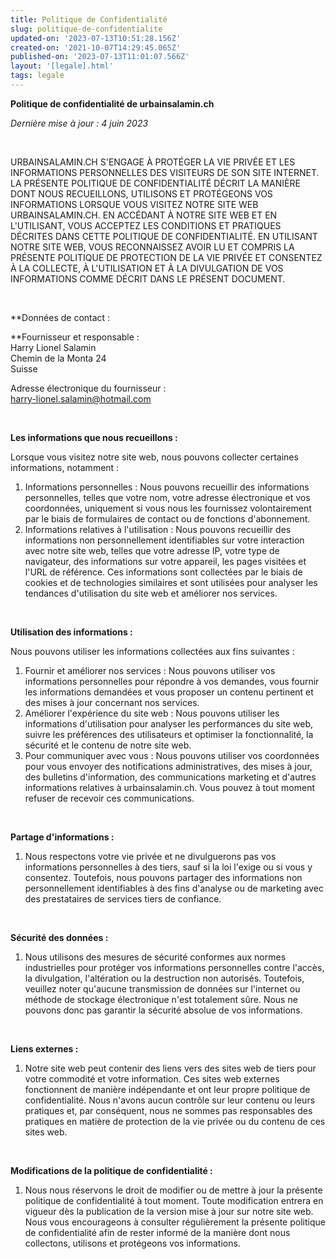 ```yaml
---
title: Politique de Confidentialité
slug: politique-de-confidentialite
updated-on: '2023-07-13T10:51:28.156Z'
created-on: '2021-10-07T14:29:45.065Z'
published-on: '2023-07-13T11:01:07.566Z'
layout: '[legale].html'
tags: legale
---
```


**Politique de confidentialité de urbainsalamin.ch**‍

‍_Dernière mise à jour : 4 juin 2023_

‍

URBAINSALAMIN.CH S'ENGAGE À PROTÉGER LA VIE PRIVÉE ET LES INFORMATIONS PERSONNELLES DES VISITEURS DE SON SITE INTERNET. LA PRÉSENTE POLITIQUE DE CONFIDENTIALITÉ DÉCRIT LA MANIÈRE DONT NOUS RECUEILLONS, UTILISONS ET PROTÉGEONS VOS INFORMATIONS LORSQUE VOUS VISITEZ NOTRE SITE WEB URBAINSALAMIN.CH. EN ACCÉDANT À NOTRE SITE WEB ET EN L'UTILISANT, VOUS ACCEPTEZ LES CONDITIONS ET PRATIQUES DÉCRITES DANS CETTE POLITIQUE DE CONFIDENTIALITÉ. EN UTILISANT NOTRE SITE WEB, VOUS RECONNAISSEZ AVOIR LU ET COMPRIS LA PRÉSENTE POLITIQUE DE PROTECTION DE LA VIE PRIVÉE ET CONSENTEZ À LA COLLECTE, À L'UTILISATION ET À LA DIVULGATION DE VOS INFORMATIONS COMME DÉCRIT DANS LE PRÉSENT DOCUMENT.

‍

**Données de contact :  
  
**Fournisseur et responsable :  
Harry Lionel Salamin   
Chemin de la Monta 24  
Suisse

  
Adresse électronique du fournisseur :  
harry-lionel.salamin@hotmail.com

‍

**Les informations que nous recueillons :**‍

Lorsque vous visitez notre site web, nous pouvons collecter certaines informations, notamment :  
  

1.  Informations personnelles : Nous pouvons recueillir des informations personnelles, telles que votre nom, votre adresse électronique et vos coordonnées, uniquement si vous nous les fournissez volontairement par le biais de formulaires de contact ou de fonctions d'abonnement.
2.  Informations relatives à l'utilisation : Nous pouvons recueillir des informations non personnellement identifiables sur votre interaction avec notre site web, telles que votre adresse IP, votre type de navigateur, des informations sur votre appareil, les pages visitées et l'URL de référence. Ces informations sont collectées par le biais de cookies et de technologies similaires et sont utilisées pour analyser les tendances d'utilisation du site web et améliorer nos services.

‍

**Utilisation des informations :**

Nous pouvons utiliser les informations collectées aux fins suivantes :  
  

1.  Fournir et améliorer nos services : Nous pouvons utiliser vos informations personnelles pour répondre à vos demandes, vous fournir les informations demandées et vous proposer un contenu pertinent et des mises à jour concernant nos services.
2.  Améliorer l'expérience du site web : Nous pouvons utiliser les informations d'utilisation pour analyser les performances du site web, suivre les préférences des utilisateurs et optimiser la fonctionnalité, la sécurité et le contenu de notre site web.
3.  Pour communiquer avec vous : Nous pouvons utiliser vos coordonnées pour vous envoyer des notifications administratives, des mises à jour, des bulletins d'information, des communications marketing et d'autres informations relatives à urbainsalamin.ch. Vous pouvez à tout moment refuser de recevoir ces communications.

‍

**Partage d'informations :**

1.  Nous respectons votre vie privée et ne divulguerons pas vos informations personnelles à des tiers, sauf si la loi l'exige ou si vous y consentez. Toutefois, nous pouvons partager des informations non personnellement identifiables à des fins d'analyse ou de marketing avec des prestataires de services tiers de confiance.

‍

**Sécurité des données :**

1.  Nous utilisons des mesures de sécurité conformes aux normes industrielles pour protéger vos informations personnelles contre l'accès, la divulgation, l'altération ou la destruction non autorisés. Toutefois, veuillez noter qu'aucune transmission de données sur l'internet ou méthode de stockage électronique n'est totalement sûre. Nous ne pouvons donc pas garantir la sécurité absolue de vos informations.

‍

**Liens externes :**

1.  Notre site web peut contenir des liens vers des sites web de tiers pour votre commodité et votre information. Ces sites web externes fonctionnent de manière indépendante et ont leur propre politique de confidentialité. Nous n'avons aucun contrôle sur leur contenu ou leurs pratiques et, par conséquent, nous ne sommes pas responsables des pratiques en matière de protection de la vie privée ou du contenu de ces sites web.

‍

**Modifications de la politique de confidentialité :**

1.  Nous nous réservons le droit de modifier ou de mettre à jour la présente politique de confidentialité à tout moment. Toute modification entrera en vigueur dès la publication de la version mise à jour sur notre site web. Nous vous encourageons à consulter régulièrement la présente politique de confidentialité afin de rester informé de la manière dont nous collectons, utilisons et protégeons vos informations.  
    

‍
